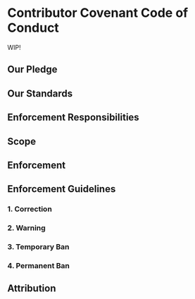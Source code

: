 # Contributor Covenant Code of Conduct

WIP!

## Our Pledge

## Our Standards

## Enforcement Responsibilities

## Scope

## Enforcement

## Enforcement Guidelines

### 1. Correction

### 2. Warning

### 3. Temporary Ban

### 4. Permanent Ban

## Attribution
